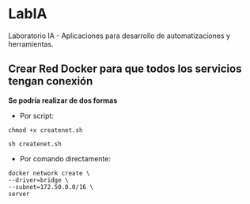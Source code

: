 # LabIA
Laboratorio IA - Aplicaciones para desarrollo de automatizaciones y herramientas.


## Crear Red Docker para que todos los servicios tengan conexión

**Se podría realizar de dos formas**

- Por script:
```
chmod +x createnet.sh
```

```
sh createnet.sh
```

- Por comando directamente:

```
docker network create \
--driver=bridge \
--subnet=172.50.0.0/16 \
server
```
